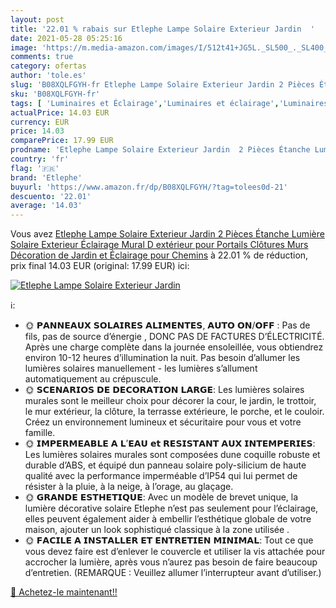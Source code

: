 ```yaml
---
layout: post
title: '22.01 % rabais sur Etlephe Lampe Solaire Exterieur Jardin  '
date: 2021-05-28 05:25:16
image: 'https://m.media-amazon.com/images/I/512t41+JG5L._SL500_._SL400_.jpg'
comments: true
category: ofertas
author: 'tole.es'
slug: 'B08XQLFGYH-fr Etlephe Lampe Solaire Exterieur Jardin 2 Pièces Étanche...'
sku: 'B08XQLFGYH-fr'
tags: [ 'Luminaires et Éclairage','Luminaires et éclairage','Luminaires extérieur','etlephe','Éclairage mural dextérieur', ]
actualPrice: 14.03 EUR
currency: EUR
price: 14.03
comparePrice: 17.99 EUR
prodname: 'Etlephe Lampe Solaire Exterieur Jardin  2 Pièces Étanche Lumière Solaire Exterieur  Éclairage Mural D extérieur pour Portails  Clôtures  Murs  Décoration de Jardin et Éclairage pour Chemins'
country: 'fr'
flag: '🇫🇷'
brand: 'Etlephe'
buyurl: 'https://www.amazon.fr/dp/B08XQLFGYH/?tag=tolees0d-21'
descuento: '22.01'
average: '14.03'
---
```


Vous avez [Etlephe Lampe Solaire Exterieur Jardin  2 Pièces Étanche Lumière Solaire Exterieur  Éclairage Mural D extérieur pour Portails  Clôtures  Murs  Décoration de Jardin et Éclairage pour Chemins](https://www.amazon.fr/dp/B08XQLFGYH/?tag=tolees0d-21)  à  22.01 % de réduction, prix final  14.03 EUR (original: 17.99 EUR) ici:

[![Etlephe Lampe Solaire Exterieur Jardin  ](https://m.media-amazon.com/images/I/512t41+JG5L._SL500_._SL400_.jpg)](https://www.amazon.fr/dp/B08XQLFGYH/?tag=tolees0d-21)

ℹ️:

- 🌞 𝗣𝗔𝗡𝗡𝗘𝗔𝗨𝗫 𝗦𝗢𝗟𝗔𝗜𝗥𝗘𝗦 𝗔𝗟𝗜𝗠𝗘𝗡𝗧𝗘𝗦, 𝗔𝗨𝗧𝗢 𝗢𝗡/𝗢𝗙𝗙 : Pas de fils, pas de source d’énergie , DONC PAS DE FACTURES D’ÉLECTRICITÉ. Après une charge complète dans la journée ensoleillée, vous obtiendrez environ 10-12 heures d’illumination la nuit. Pas besoin d’allumer les lumières solaires manuellement - les lumières s’allument automatiquement au crépuscule.
- 🌞 𝗦𝗖𝗘𝗡𝗔𝗥𝗜𝗢𝗦 𝗗𝗘 𝗗𝗘𝗖𝗢𝗥𝗔𝗧𝗜𝗢𝗡 𝗟𝗔𝗥𝗚𝗘: Les lumières solaires murales sont le meilleur choix pour décorer la cour, le jardin, le trottoir, le mur extérieur, la clôture, la terrasse extérieure, le porche, et le couloir. Créez un environnement lumineux et sécuritaire pour vous et votre famille.
- 🌞 𝗜𝗠𝗣𝗘𝗥𝗠𝗘𝗔𝗕𝗟𝗘 𝗔 𝗟’𝗘𝗔𝗨 𝗲𝘁 𝗥𝗘𝗦𝗜𝗦𝗧𝗔𝗡𝗧 𝗔𝗨𝗫 𝗜𝗡𝗧𝗘𝗠𝗣𝗘𝗥𝗜𝗘𝗦: Les lumières solaires murales sont composées dune coquille robuste et durable d’ABS, et équipé dun panneau solaire poly-silicium de haute qualité avec la performance imperméable d’IP54 qui lui permet de résister à la pluie, à la neige, à l’orage, au glaçage.
- 🌞 𝗚𝗥𝗔𝗡𝗗𝗘 𝗘𝗦𝗧𝗛𝗘𝗧𝗜𝗤𝗨𝗘: Avec un modèle de brevet unique, la lumière décorative solaire Etlephe n’est pas seulement pour l’éclairage, elles peuvent également aider à embellir l’esthétique globale de votre maison, ajouter un look sophistiqué classique à la zone utilisée .
- 🌞 𝗙𝗔𝗖𝗜𝗟𝗘 𝗔 𝗜𝗡𝗦𝗧𝗔𝗟𝗟𝗘𝗥 𝗘𝗧 𝗘𝗡𝗧𝗥𝗘𝗧𝗜𝗘𝗡 𝗠𝗜𝗡𝗜𝗠𝗔𝗟: Tout ce que vous devez faire est d’enlever le couvercle et utiliser la vis attachée pour accrocher la lumière, après vous n’aurez pas besoin de faire beaucoup d’entretien. (REMARQUE : Veuillez allumer l’interrupteur avant d’utiliser.)

[🛒 Achetez-le maintenant!!](https://www.amazon.fr/dp/B08XQLFGYH/?tag=tolees0d-21)
